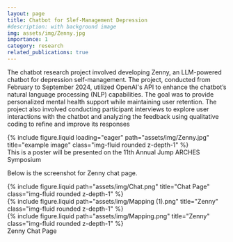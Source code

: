 ```yaml
---
layout: page
title: Chatbot for Slef-Management Depression
#description: with background image
img: assets/img/Zenny.jpg
importance: 1
category: research
related_publications: true
---
```


The chatbot research project involved developing Zenny, an LLM-powered chatbot for depression self-management. The project, conducted from February to September 2024, utilized OpenAI's API to enhance the chatbot’s natural language processing (NLP) capabilities. The goal was to provide personalized mental health support while maintaining user retention. The project also involved conducting participant interviews to explore user interactions with the chatbot and analyzing the feedback using qualitative coding to refine and improve its responses



<div class="row">
    <div class="col-sm mt-3 mt-md-0">
        {% include figure.liquid loading="eager" path="assets/img/Zenny.jpg" title="example image" class="img-fluid rounded z-depth-1" %}
    </div>
</div>
<div class="caption">
    This is a poster will be presented on the 11th Annual Jump ARCHES Symposium
</div>



Below is the screenshot for Zenny chat page. 

<div class="row justify-content-center">
  <!-- First Image: Full-width on small screens, half-width on larger screens -->
  <div class="col-12 col-md-6 mt-3">
    {% include figure.liquid path="assets/img/Chat.png" title="Chat Page" class="img-fluid rounded z-depth-1" %}
  </div>
  <!-- Second Image: Half-width on all screen sizes -->
  <div class="col-6 col-md-3 mt-3">
    {% include figure.liquid path="assets/img/Mapping (1).png" title="Zenny" class="img-fluid rounded z-depth-1" %}
  </div>
  <!-- Third Image: Half-width on all screen sizes -->
  <div class="col-6 col-md-3 mt-3">
    {% include figure.liquid path="assets/img/Mapping.png" title="Zenny" class="img-fluid rounded z-depth-1" %}
  </div>
</div>
<div class="caption">
    Zenny Chat Page
</div>


